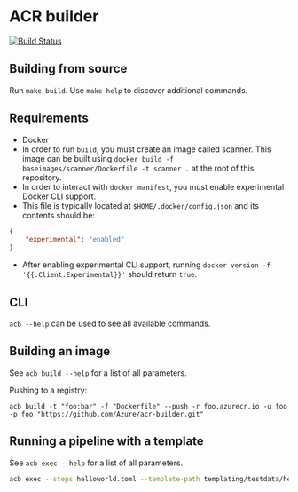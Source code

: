 # ACR builder

[![Build Status](https://travis-ci.org/Azure/acr-builder.svg?branch=master)](https://travis-ci.org/Azure/acr-builder)

## Building from source

Run `make build`. Use `make help` to discover additional commands.

## Requirements

- Docker
- In order to run `build`, you must create an image called scanner. This image can be built using `docker build -f baseimages/scanner/Dockerfile -t scanner .` at the root of this repository.
- In order to interact with `docker manifest`, you must enable experimental Docker CLI support.
- This file is typically located at `$HOME/.docker/config.json` and its contents should be:

```json
{
    "experimental": "enabled"
}
```

- After enabling experimental CLI support, running `docker version -f '{{.Client.Experimental}}'` should return `true`.

## CLI

`acb --help` can be used to see all available commands.

## Building an image

See `acb build --help` for a list of all parameters.

Pushing to a registry:

`acb build -t "foo:bar" -f "Dockerfile" --push -r foo.azurecr.io -u foo -p foo "https://github.com/Azure/acr-builder.git"`

## Running a pipeline with a template

See `acb exec --help` for a list of all parameters.

```bash
acb exec --steps helloworld.toml --template-path templating/testdata/helloworld --id demo -r foo.azurecr.io -u foo -p foo --debug
```